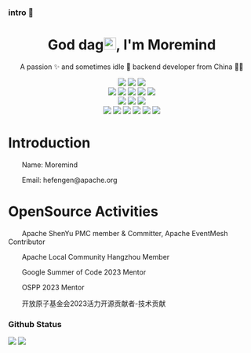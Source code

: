 ### intro 👋


<!-- 标题 + 个人描述, emoji 取自: http://emojihomepage.com -->
<p align="center">
  <h1 height="200px" align="center">
    God dag<img src="https://cdn.jsdelivr.net/gh/MaleWeb/picture/images/techblog/hi.gif" width="25">, I'm Moremind
  </h1>
   <p align="center">A passion ✨ and sometimes idle 🥋 backend developer from China 👨‍💻</p>
</p>

<!-- 
  技术栈标签, 小标签来自: https://shields.io/
  1. shields 链接格式: https://img.shields.io/badge/-{标签文本}-{标签背景色}?style={标签类型}&logo={标签前面 Logo}&logoColor={Logo 颜色}
  2. shields 可选 Logo 列表参考: https://github.com/simple-icons/simple-icons/blob/develop/slugs.md
-->
<div align="center">
  <img src="https://img.shields.io/badge/Language-Java-f6da1c?style=flat&logo=java&logoColor=white">
  <img src="https://img.shields.io/badge/Language-Golang-2b6dbf?style=flat&logo=Golang&logoColor=white">
  <img src="https://img.shields.io/badge/Language-C/C++-2b6dbf?style=flat&logo=c&logoColor=white">
</div>
<div align="center">
  <img src="https://img.shields.io/badge/-SpringFramework-3C873A?style=flat&logo=SpringBoot&logoColor=white">
  <img src="https://img.shields.io/badge/-SpringBoot-3C873A?style=flat&logo=SpringBoot&logoColor=white">
  <img src="https://img.shields.io/badge/-SpringCloud-3C873A?style=flat&logo=SpringBoot&logoColor=white">
  <img src="https://img.shields.io/badge/-SpringData-3C873A?style=flat&logo=SpringBoot&logoColor=white">
  <img src="https://img.shields.io/badge/-ApacheDubbo-2b6dbf?style=flat&logo=Apache&logoColor=white">
</div>
<div align="center">
  <img src="https://img.shields.io/badge/-Docker-218bea?style=flat&logo=docker&logoColor=white">
  <img src="https://img.shields.io/badge/-Kubernetes-218bea?style=flat&logo=Kubernetes&logoColor=white">
  <img src="https://img.shields.io/badge/-Git-ee462c?style=flat&logo=git&logoColor=white">
</div>
<div align="center">
  <img src="https://img.shields.io/badge/-React-00b4ce?style=flat&logo=react&logoColor=white">
  <img src="https://img.shields.io/badge/-Node.js-3C873A?style=flat&logo=Node.js&logoColor=white">
  <img src="https://img.shields.io/badge/-Koa-33333D?style=flat&logo=koa&logoColor=white">
  <img src="https://img.shields.io/badge/-Less-bf608e?style=flat&logo=less&logoColor=white">
  <img src="https://img.shields.io/badge/-Sass-b37feb?style=flat&logo=sass&logoColor=white">
  <img src="https://img.shields.io/badge/-Graphql-cf1322?style=flat&logo=graphql&logoColor=white">
</div>

<div>
  <h1>Introduction</h1>
  <p>&emsp;&emsp;Name: Moremind</p>
  <p>&emsp;&emsp;Email: hefengen@apache.org</p>
</div>

<div>
  <h1>OpenSource Activities</h1>
  <p>&emsp;&emsp;Apache ShenYu PMC member & Committer, Apache EventMesh Contributor</p>
  <p>&emsp;&emsp;Apache Local Community Hangzhou Member</p>
  <p>&emsp;&emsp;Google Summer of Code 2023 Mentor</p>
  <p>&emsp;&emsp;OSPP 2023 Mentor</p>
  <p>&emsp;&emsp;开放原子基金会2023活力开源贡献者-技术贡献</p>
</div>


### Github Status
![](https://github-readme-stats.vercel.app/api?username=moremind&theme=gruvbox) ![](https://github-profile-summary-cards.vercel.app/api/cards/repos-per-language?username=moremind&theme=dracula) 
